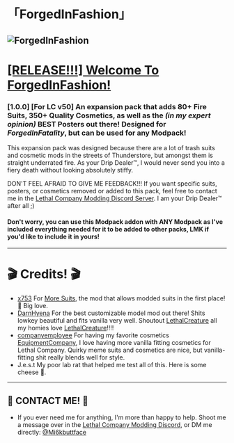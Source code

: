 # 「ForgedInFashion」
![ForgedInFashion](https://github.com/Mi6kbuttface/ForgedInFashion/blob/main/ForgedInFashionMkII.gif?raw=true)
---
# <ins>[RELEASE!!!] Welcome To ForgedInFashion!</ins>
### [1.0.0] [For LC v50] An expansion pack that adds **80+ Fire Suits**, **350+ Quality Cosmetics**, as well as the <i>(in my expert opinion)</i> **BEST** Posters out there! Designed for ***ForgedInFatality***, but can be used for any Modpack!

This expansion pack was designed because there are a lot of trash suits and cosmetic mods in the streets of Thunderstore, but amongst them is straight underrated fire. As your Drip Dealer™, I would never send you into a fiery death without looking absolutely stiffy. 

DON'T FEEL AFRAID TO GIVE ME FEEDBACK!!! If you want specific suits, posters, or cosmetics removed or added to this pack, feel free to contact me in the [Lethal Company Modding Discord Server](https://discord.com/channels/1168655651455639582/1225622177970257961). I am your Drip Dealer™ after all ;)
#### **Don't worry, you can use this Modpack addon with ANY Modpack as I've included everything needed for it to be added to other packs, LMK if you'd like to include it in yours!**
---
# 🎬 Credits! 🎬 
- [x753](https://thunderstore.io/c/lethal-company/p/x753/?q=&ordering=most-downloaded&section=mods&nsfw=on&deprecated=on) For [More Suits](https://thunderstore.io/c/lethal-company/p/x753/More_Suits/), the mod that allows modded suits in the first place! 💜 Big love.
- [DarnHyena](https://thunderstore.io/c/lethal-company/p/DarnHyena/?q=&ordering=most-downloaded&section=asset-replacements&nsfw=on&deprecated=on) For the best customizable model mod out there! Shits lowkey beautiful and fits vanilla very well. Shoutout [LethalCreature](https://thunderstore.io/c/lethal-company/p/DarnHyena/LethalCreature/) all my homies love [LethalCreature](https://thunderstore.io/c/lethal-company/p/DarnHyena/LethalCreature/)!!!!
- [companyemployee](https://thunderstore.io/c/lethal-company/p/companyemployee/?q=&ordering=most-downloaded&section=mods&nsfw=on&deprecated=on) For having my favorite cosmetics [EquipmentCompany](https://thunderstore.io/c/lethal-company/p/companyemployee/EquipmentCompany/), I love having more vanilla fitting cosmetics for Lethal Company. Quirky meme suits and cosmetics are nice, but vanilla-fitting shit really blends well for style.
- J.e.s.t My poor lab rat that helped me test all of this. Here is some cheese 🧀.

---
## 🔗 CONTACT ME! 🔗
- If you ever need me for anything, I'm more than happy to help. Shoot me a message over in the [Lethal Company Modding Discord](https://discord.com/channels/1168655651455639582/1225622177970257961), or DM me directly: [@Mi6kbuttface](https://discordapp.com/users/753382823557070970)
